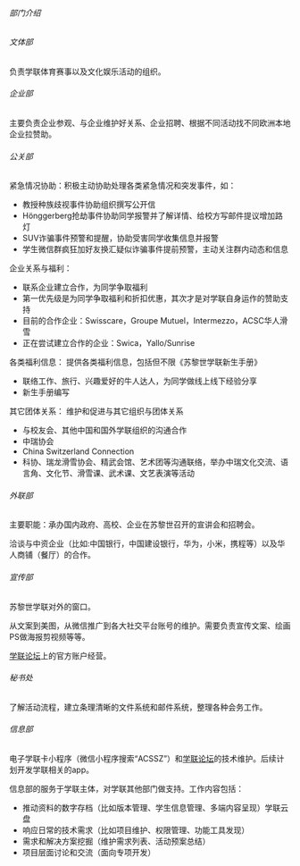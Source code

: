 ###### 部门介绍
###### 文体部
负责学联体育赛事以及文化娱乐活动的组织。

###### 企业部
主要负责企业参观、与企业维护好关系、企业招聘、根据不同活动找不同欧洲本地企业拉赞助。

###### 公关部
紧急情况协助：积极主动协助处理各类紧急情况和突发事件，如：
* 教授种族歧视事件协助组织撰写公开信
* Hönggerberg抢劫事件协助同学报警并了解详情、给校方写邮件提议增加路灯
* SUV诈骗事件预警和提醒，协助受害同学收集信息并报警
* 学生微信群疯狂加好友换汇疑似诈骗事件提前预警，主动关注群内动态和信息

企业关系与福利：
* 联系企业建立合作，为同学争取福利
* 第一优先级是为同学争取福利和折扣优惠，其次才是对学联自身运作的赞助支持
* 目前的合作企业：Swisscare，Groupe Mutuel，Intermezzo，ACSC华人滑雪
* 正在尝试建立合作的企业：Swica，Yallo/Sunrise

各类福利信息： 提供各类福利信息，包括但不限《苏黎世学联新生手册》
* 联络工作、旅行、兴趣爱好的牛人达人，为同学做线上线下经验分享
* 新生手册编写

其它团体关系： 维护和促进与其它组织与团体关系
* 与校友会、其他中国和国外学联组织的沟通合作
* 中瑞协会
* China Switzerland Connection
* 科协、瑞龙滑雪协会、精武会馆、艺术团等沟通联络，举办中瑞文化交流、语言角、文化节、滑雪课、武术课、文艺表演等活动



###### 外联部
主要职能：承办国内政府、高校、企业在苏黎世召开的宣讲会和招聘会。

洽谈与中资企业（比如:中国银行，中国建设银行，华为，小米，携程等）以及华人商铺（餐厅）的合作。

###### 宣传部
苏黎世学联对外的窗口。

从文案到美图，从微信推广到各大社交平台账号的维护。需要负责宣传文案、绘画PS做海报剪视频等等。

[学联论坛](https://forum.acssz.org)上的官方账户经营。
 
###### 秘书处
了解活动流程，建立条理清晰的文件系统和邮件系统，整理各种会务工作。

###### 信息部
电子学联卡小程序（微信小程序搜索“ACSSZ”）和[学联论坛](https://forum.acssz.org)的技术维护。后续计划开发学联相关的app。

信息部的服务于学联主体，对学联其他部门做支持。工作内容包括：
- 推动资料的数字存档（比如版本管理、学生信息管理、多端内容呈现）学联云盘
- 响应日常的技术需求（比如项目维护、权限管理、功能工具发现）
- 需求和解决方案挖掘（维护需求列表、活动预案总结）
- 项目层面讨论和交流（面向专项开发）